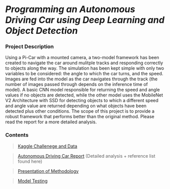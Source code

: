 # _Programming an Autonomous Driving Car using Deep Learning and Object Detection_

### Project Description 
Using a Pi-Car with a mounted camera, a two-model framework has been created to navigate the car around mulitple tracks and responding correctly to objects along the way. The simulation has been kept simple with only two variables to be considered: the angle to which the car turns, and the speed. Images are fed into the model as the car navigates through the track (the number of images passed through depends on the inference time of model). A basic CNN model responsible for returning the speed and angle values if no objects are detected, while the other model uses the MobileNet V2 Architecture with SSD for detecting objects to which a different speed and angle value are returned depending on what objects have been detected plus other conditions. The scope of this project is to provide a robust framework that performs better than the original method. Please read the report for a more detailed analysis.

### Contents
> [Kaggle Challenege and Data](https://www.kaggle.com/c/machine-learning-in-science-2021)

> [Autonomous Driving Car Report](https://github.com/OJL96/MLP2_CW/files/6710157/MLiSP2.-.Report.pdf) (Detailed analysis + reference list found here)

> [Presentation of Methodology](https://web.microsoftstream.com/video/9c2bc0a1-8020-42a4-b12c-dda15e6eac50)

> [Model Testing](https://youtu.be/YwOy9E1MHm0)


